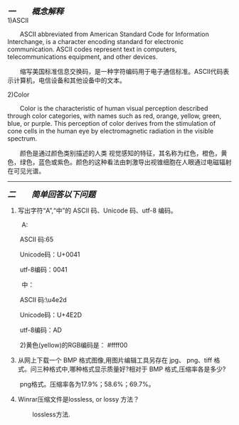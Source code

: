 <font size="4"> ***一&emsp;&emsp;概念解释*** </font><br /> 
1)ASCII

&emsp;&emsp;ASCII abbreviated from American Standard Code for Information Interchange, is a character encoding standard for electronic communication. ASCII codes represent text in computers, telecommunications equipment, and other devices. 

&emsp;&emsp;缩写美国标准信息交换码，是一种字符编码用于电子通信标准。ASCII代码表示计算机，电信设备和其他设备中的文本。

2)Color

&emsp;&emsp;Color is the characteristic of human visual perception described through color categories, with names such as red, orange, yellow, green, blue, or purple. This perception of color derives from the stimulation of cone cells in the human eye by electromagnetic radiation in the visible spectrum. 

&emsp;&emsp;颜色是通过颜色类别描述的人类 视觉感知的特征，其名称为红色，橙色，黄色，绿色，蓝色或紫色。颜色的这种看法由刺激导出视锥细胞在人眼通过电磁辐射在可见光谱。

---
<font size="4"> ***二&emsp;&emsp;简单回答以下问题*** </font><br />

1) 写出字符“A”,“中”的 ASCII 码、Unicode 码、utf-8 编码。

&emsp;&emsp; A:

&emsp;&emsp;ASCII 码:65

&emsp;&emsp;Unicode码：U+0041

&emsp;&emsp;utf-8编码：0041

&emsp;&emsp; 中：

&emsp;&emsp;ASCII 码:&#92;&#117;&#52;&#101;&#50;&#100;

&emsp;&emsp;Unicode码：U+4E2D

&emsp;&emsp;utf-8编码：AD

&emsp;&emsp;2)黄色(yellow)的RGB编码是：
#ffff00

3) 从网上下载一个 BMP 格式图像,用图片编辑工具另存在 jpg、 png、tiff 格式。问三种格式中,哪种格式显示质量好?相对于
BMP 格式,压缩率各是多少?

&emsp;&emsp;png格式。压缩率各为17.9%；58.6%；69.7%。

4) Winrar压缩文件是lossless, or lossy 方法？

&emsp;&emsp;&emsp;&emsp;lossless方法.